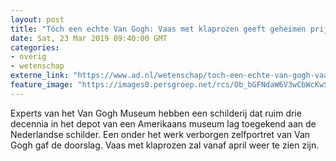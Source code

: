 ```yaml
---
layout: post
title: "Tóch een echte Van Gogh: Vaas met klaprozen geeft geheimen prijs"
date: Sat, 23 Mar 2019 09:40:00 GMT
categories: 
- overig 
- wetenschap 
externe_link: "https://www.ad.nl/wetenschap/toch-een-echte-van-gogh-vaas-met-klaprozen-geeft-geheimen-prijs~a7f98282/"
feature_image: "https://images0.persgroep.net/rcs/Ob_bGFNdaW6V3wCbWcKwSjtzKjo/diocontent/144000239/_fitwidth/400/?appId=21791a8992982cd8da851550a453bd7f&quality=0.7"
---
```


Experts van het Van Gogh Museum hebben een schilderij dat ruim drie decennia in het depot van een Amerikaans museum lag toegekend aan de Nederlandse schilder. Een onder het werk verborgen zelfportret van Van Gogh gaf de doorslag. Vaas met klaprozen zal vanaf april weer te zien zijn.
